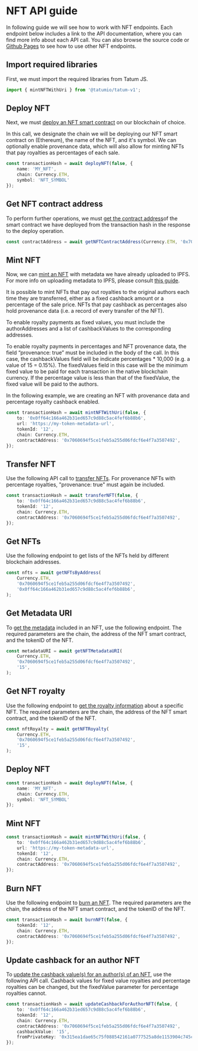 # NFT API guide

In following guide we will see how to work with NFT endpoints. Each endpoint below includes a link to the API documentation, where you can find more info about each API call. You can also browse the source code or [Github Pages](https://tatumio.github.io/tatum-js/) to see how to use other NFT endpoints.

## Import required libraries

First, we must import the required libraries from Tatum JS. 

```typescript
import { mintNFTWithUri } from '@tatumio/tatum-v1';
```
## Deploy NFT
Next, we must [deploy an NFT smart contract](https://apidoc.tatum.io/.php#operation/NftDeployErc721) on our blockchain of choice.

In this call, we designate the chain we will be deploying our NFT smart contract on (Ethereum), the name of the NFT, and it's symbol. We can optionally enable provenance data, which will also allow for minting NFTs that pay royalties as percentages of each sale. 

```typescript
const transactionHash = await deployNFT(false, {
    name: 'MY_NFT',
    chain: Currency.ETH,
    symbol: 'NFT_SYMBOL'
});
```
## Get NFT contract address
To perform further operations, we must [get the contract address](https://apidoc.tatum.io/.php#operation/SCGetContractAddress)of the smart contract we have deployed from the transaction hash in the response to the deploy operation.

```typescript
const contractAddress = await getNFTContractAddress(Currency.ETH, '0x7060694f5ce1feb5a255d06fdcf6e4f7a3507492');
```
## Mint NFT
Now, we can [mint an NFT](https://apidoc.tatum.io/.php#operation/NftMintErc721) with metadata we have already uploaded to IPFS. For more info on uploading metadata to IPFS, please consult [this guide](https://docs.tatum.io/guides/blockchain/how-to-store-metadata-to-ipfs-and-include-it-in-an-nft).

It is possible to mint NFTs that pay out royalties to the original authors each time they are transferred, either as a fixed cashback amount or a percentage of the sale price. NFTs that pay cashback as percentages also hold provenance data (i.e. a record of every transfer of the NFT).

To enable royalty payments as fixed values, you must include the authorAddresses and a list of cashbackValues to the corresponding addresses.

To enable royalty payments in percentages and NFT provenance data, the field “provenance: true” must be included in the body of the call. In this case, the cashbackValues field will be indicate percentages * 10,000 (e.g. a value of 15 = 0.15%). The fixedValues field in this case will be the minimum fixed value to be paid for each transaction in the native blockchain currency. If the percentage value is less than that of the fixedValue, the fixed value will be paid to the authors.

In the following example, we are creating an NFT with provenance data and percentage royalty cashback enabled.

```typescript
const transactionHash = await mintNFTWithUri(false, {
    to: '0x0ff64c166a462b31ed657c9d88c5ac4fef6b88b6',
    url: 'https://my-token-metadata-url',
    tokenId: '12',
    chain: Currency.ETH,
    contractAddress: '0x7060694f5ce1feb5a255d06fdcf6e4f7a3507492',
});
```
## Transfer NFT
Use the following API call to [transfer NFTs](https://apidoc.tatum.io/.php#operation/NftTransferErc721). For provenance NFTs with percentage royalties, "provenance: true" must again be included.

```typescript
const transactionHash = await transferNFT(false, {
    to: '0x0ff64c166a462b31ed657c9d88c5ac4fef6b88b6',
    tokenId: '12',
    chain: Currency.ETH,
    contractAddress: '0x7060694f5ce1feb5a255d06fdcf6e4f7a3507492',
});
```
## Get NFTs
Use the following endpoint to get lists of the NFTs held by different blockchain addresses.

```typescript
const nfts = await getNFTsByAddress(
    Currency.ETH,
    '0x7060694f5ce1feb5a255d06fdcf6e4f7a3507492',
    '0x0ff64c166a462b31ed657c9d88c5ac4fef6b88b6',
);
```

## Get Metadata URI
To [get the metadata](https://apidoc.tatum.io/.php#operation/NftGetMetadataErc721) included in an NFT, use the following endpoint. The required parameters are the chain, the address of the NFT smart contract, and the tokenID of the NFT.

```typescript
const metadataURI = await getNFTMetadataURI(
    Currency.ETH,
    '0x7060694f5ce1feb5a255d06fdcf6e4f7a3507492',
    '15',
);
```

## Get NFT royalty
Use the following endpoint to [get the royalty information](https://apidoc.tatum.io/.php#operation/NftGetRoyaltyErc721) about a specific NFT. The required parameters are the chain, the address of the NFT smart contract, and the tokenID of the NFT.

```typescript
const nftRoyalty = await getNFTRoyalty(
    Currency.ETH,
    '0x7060694f5ce1feb5a255d06fdcf6e4f7a3507492',
    '15',
);
```

## Deploy NFT
```typescript
const transactionHash = await deployNFT(false, {
    name: 'MY_NFT',
    chain: Currency.ETH,
    symbol: 'NFT_SYMBOL'
});
```

## Mint NFT
```typescript
const transactionHash = await mintNFTWithUri(false, {
    to: '0x0ff64c166a462b31ed657c9d88c5ac4fef6b88b6',
    url: 'https://my-token-metadata-url',
    tokenId: '12',
    chain: Currency.ETH,
    contractAddress: '0x7060694f5ce1feb5a255d06fdcf6e4f7a3507492',
});
```

## Burn NFT
Use the following endpoint to [burn an NFT](https://apidoc.tatum.io/.php#operation/NftBurnErc721). The required parameters are the chain, the address of the NFT smart contract, and the tokenID of the NFT.

```typescript
const transactionHash = await burnNFT(false, {
    tokenId: '12',
    chain: Currency.ETH,
    contractAddress: '0x7060694f5ce1feb5a255d06fdcf6e4f7a3507492',
});
```

## Update cashback for an author NFT
To [update the cashback value(s) for an author(s) of an NFT](https://apidoc.tatum.io/.php#operation/NftGetRoyaltyErc721), use the following API call. Cashback values for fixed value royalties and percentage royalties can be changed, but the fixedValue parameter for percentage royalties cannot.

```typescript
const transactionHash = await updateCashbackForAuthorNFT(false, {
    to: '0x0ff64c166a462b31ed657c9d88c5ac4fef6b88b6',
    tokenId: '12',
    chain: Currency.ETH,
    contractAddress: '0x7060694f5ce1feb5a255d06fdcf6e4f7a3507492',
    cashbackValue: '15',
    fromPrivateKey: '0x315ea1dae65c75f088542161a0777525a8de1153904c745cb8131a9e0c632204'
});
```
